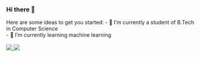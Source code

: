 ### Hi there 👋

<!--
**Abhinaba006/Abhinaba006** is a ✨ _special_ ✨ repository because its `README.md` (this file) appears on your GitHub profile.
--!>
Here are some ideas to get you started:

- 🔭 I’m currently a student of B.Tech in Computer Science <br>
- 🌱 I’m currently learning machine learning 

<br><br>
	<a href="https://www.facebook.com/abhinaba.das.94801"><img src = "https://img.shields.io/badge/facebook-%231877F2.svg?&style=for-the-badge&logo=facebook&logoColor=white"/>   	    <a href="/www.abhinaba006@gmail.com"> <img src="https://img.shields.io/badge/gmail-%23D14836.svg?&style=for-the-badge&logo=gmail&logoColor=white"/>
